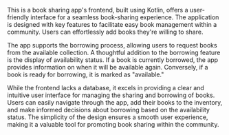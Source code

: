 This is a book sharing app's frontend, built using Kotlin, offers a user-friendly interface for a seamless book-sharing experience. The application is designed with key features to facilitate easy book management within a community. Users can effortlessly add books they're willing to share.

The app supports the borrowing process, allowing users to request books from the available collection. A thoughtful addition to the borrowing feature is the display of availability status. If a book is currently borrowed, the app provides information on when it will be available again. Conversely, if a book is ready for borrowing, it is marked as "available."

While the frontend lacks a database, it excels in providing a clear and intuitive user interface for managing the sharing and borrowing of books. Users can easily navigate through the app, add their books to the inventory, and make informed decisions about borrowing based on the availability status. The simplicity of the design ensures a smooth user experience, making it a valuable tool for promoting book sharing within the community.
